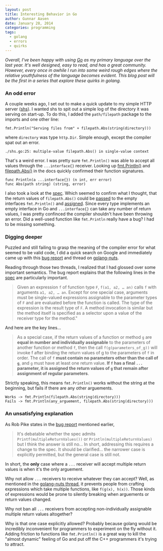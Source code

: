 ```yaml
---
layout: post
title: Interesting Behavior in Go
author: Gunnar Aasen
date: January 28, 2014
categories: programming
tags:
  - golang
  - errors
  - quirks
---
```

_Overall, I've been happy with using [Go](http://golang.org/) as my primary language over the last year. It's well designed, easy to read, and has a great community. However, every once in awhile I run into some weird rough edges where the relative youthfulness of the language becomes evident. This blog post will be the first in a series that explore these quirks in golang._

### An odd error
A couple weeks ago, I set out to make a quick update to my simple HTTP server ([shs](https://github.com/gunnaraasen/shs)). I wanted shs to spit out a simple log of the directory it was serving on start-up. To do this, I added the `path/filepath` package to the imports and one other line:

```prettyprint
fmt.Println("Serving files from" + filepath.Abs(string(directory)))
```
where `directory` was type `http.Dir`. Simple enough, except the compiler spat out an error.

```prettyprint
./shs.go:25: multiple-value filepath.Abs() in single-value context
```
That's a weird error. I was pretty sure `fmt.Println()` was able to accept all values through the `...interface{}` receiver. Looking up [fmt.Println()](http://golang.org/pkg/fmt/#Println) and [filepath.Abs()](http://golang.org/pkg/path/filepath/#Abs) in the docs quickly confirmed their function signatures.

```prettyprint
func Println(a ...interface{}) (n int, err error)
func Abs(path string) (string, error)
```
I also took a look at the [spec](http://golang.org/ref/spec). Which seemed to confirm what I thought, that the return values of `filepath.Abs()` could be [passed](http://golang.org/ref/spec#Passing_arguments_to_..._parameters) to the empty interfaces `fmt.Println()` and [assigned](http://golang.org/ref/spec#Assignability). Since every type implements an empty interface in Go and `...interface{}` can take any number of return values, I was pretty confinced the compiler shouldn't have been throwing an error. Did a well-used function like `fmt.Println` really have a bug? I had to be missing something. 

### Digging deeper
Puzzled and still failing to grasp the meaning of the compiler error for what seemed to be valid code, I did a quick search on Google and immediately came up with this [bug report](https://code.google.com/p/go/issues/detail?id=973) and thread on [golang-nuts](https://groups.google.com/forum/#!topic/golang-nuts/rXmSkyINIzs).

Reading through those two threads, I realized that I had glossed over some important semantics. The bug report explains that the following lines in the [spec](http://golang.org/ref/spec#Calls) are particularly important.

> Given an expression `f` of function type `F`, `f(a1, a2, … an)` calls `f` with arguments `a1, a2, … an`. Except for one special case, arguments must be single-valued expressions assignable to the parameter types of `F` and are evaluated before the function is called. The type of the expression is the result type of `F`. A method invocation is similar but the method itself is specified as a selector upon a value of the receiver type for the method."

And here are the key lines...

> As a special case, if the return values of a function or method `g` are __equal in number and individually assignable__ to the parameters of another function or method `f`, then the call `f(g(parameters_of_g))` will invoke f after binding the return values of g to the parameters of `f` in order. The call of `f` __must contain no parameters other than the call of `g`__, and `g` must have at least one return value. __If `f` has a final `...` parameter, it is assigned the return values of `g` that remain after assignment of regular parameters__.

Strictly speaking, this means `fmt.Println()` works without the string at the beginning, but fails if there are any other arguements.

```prettyprint
Works -> fmt.Println(filepath.Abs(string(directory)))
Fails -> fmt.Println(any_arguement, filepath.Abs(string(directory)))
```
### An unsatisfying explanation
As Rob Pike states in the [bug report](https://code.google.com/p/go/issues/detail?id=973) mentioned earlier,

> It's debatable whether the spec admits `Printf(multipleReturnValues())` or `Println(multipleReturnValues)` but I think the answer is still no... In short, addressing this requires a change to the spec.  It should be clarified... the narrower case is explicitly permitted, but the general case is still not.

In short, the __only__ case where a `...` receiver will accept multiple return values is when it's the only arguement.

Why not allow `...` receivers to receive whatever they can accept? Well, as mentioned in the [golang-nuts thread](https://groups.google.com/forum/#!topic/golang-nuts/rXmSkyINIzs), it prevents people from crafting expressions which take multiple functions, like `f(g(x), h(x))`. Those kinds of expressions would be prone to silently breaking when arguements or return values changed. 

Why not ban all `...` receivers from accepting non-individually assignable multiple return values altogether? 

Why is that one case explicitly allowed? Probably because golang would be incredibly inconvenient for programmers to experiment on the fly without it. Adding friction to functions like `fmt.Println()` is a great way to kill the "almost dynamic" feeling of Go and put off the C++ programmers it's trying to attract.